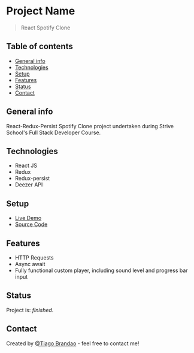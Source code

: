 # Project Name

> React Spotify Clone

## Table of contents

- [General info](#general-info)
- [Technologies](#technologies)
- [Setup](#setup)
- [Features](#features)
- [Status](#status)
- [Contact](#contact)

## General info

React-Redux-Persist Spotify Clone project undertaken during Strive School's Full Stack Developer Course.

## Technologies

- React JS
- Redux
- Redux-persist
- Deezer API

## Setup

- [Live Demo](https://brandaspt.github.io/spotify-redux-persist)
- [Source Code](https://github.com/brandaspt/spotify-redux-persist/)

## Features

- HTTP Requests
- Async await
- Fully functional custom player, including sound level and progress bar input

## Status

Project is: _finished_.

## Contact

Created by [@Tiago Brandao](https://www.imtiago.world/) - feel free to contact me!
